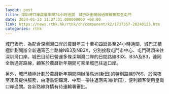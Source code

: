 ```yaml
---
layout: post
title: 深圳灣口岸農曆年間24小時通關　城巴計劃開辦通宵線接駁至屯門
date: 2024-01-23 11:27:31.000000000 +08:00
link: https://news.rthk.hk/rthk/ch/component/k2/1737357-20240123.htm
categories: rthk
---
```


城巴表示，為配合深圳灣口岸於農曆年三十至初四延長至24小時通關，城巴正積極計劃開辦全新通宵巴士路線NB3及NB3X，分別接駁屯門市中心、屯門碼頭來往深圳灣口岸。城巴目前已營運多條深圳灣口岸的日間路線B3X、B3A及B3，連同全新通宵路線，顧客於農曆新年期間可乘坐城巴往返口岸。
 
另外，城巴積極計劃於農曆新年期間開辦落馬洲(新田)的特別路線976S，於深夜至凌晨提供服務，由港島銅鑼灣、中環一帶往返落馬洲(新田)，便利顧客使用皇崗口岸過關。各新路線詳情有待運輸署審批。
